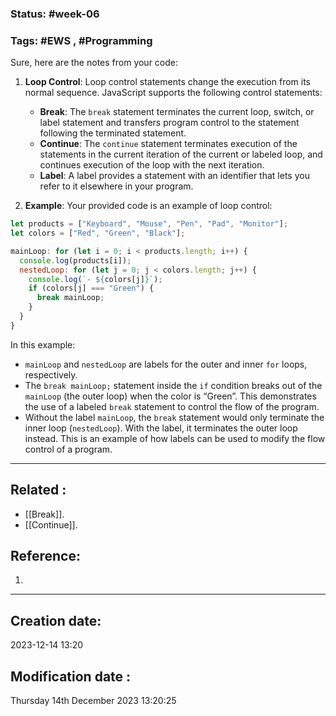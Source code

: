 
### Status: #week-06

### Tags: #EWS  , #Programming 


Sure, here are the notes from your code:

1. **Loop Control**: Loop control statements change the execution from its normal sequence. JavaScript supports the following control statements:
    
    - **Break**: The `break` statement terminates the current loop, switch, or label statement and transfers program control to the statement following the terminated statement.
    - **Continue**: The `continue` statement terminates execution of the statements in the current iteration of the current or labeled loop, and continues execution of the loop with the next iteration.
    - **Label**: A label provides a statement with an identifier that lets you refer to it elsewhere in your program.
2. **Example**: Your provided code is an example of loop control:
    

```javascript
let products = ["Keyboard", "Mouse", "Pen", "Pad", "Monitor"];
let colors = ["Red", "Green", "Black"];

mainLoop: for (let i = 0; i < products.length; i++) {
  console.log(products[i]);
  nestedLoop: for (let j = 0; j < colors.length; j++) {
    console.log(`- ${colors[j]}`);
    if (colors[j] === "Green") {
      break mainLoop;
    }
  }
}
```

In this example:

- `mainLoop` and `nestedLoop` are labels for the outer and inner `for` loops, respectively.
- The `break mainLoop;` statement inside the `if` condition breaks out of the `mainLoop` (the outer loop) when the color is “Green”. This demonstrates the use of a labeled `break` statement to control the flow of the program.
- Without the label `mainLoop`, the `break` statement would only terminate the inner loop (`nestedLoop`). With the label, it terminates the outer loop instead. This is an example of how labels can be used to modify the flow control of a program.

______________________________________________________________________


## Related : 

- [[Break]].
- [[Continue]].

## Reference: 

1.  


---

  ## Creation date: 
  
  2023-12-14 13:20 
  
  
   ## Modification date :
   
   Thursday 14th December 2023 13:20:25